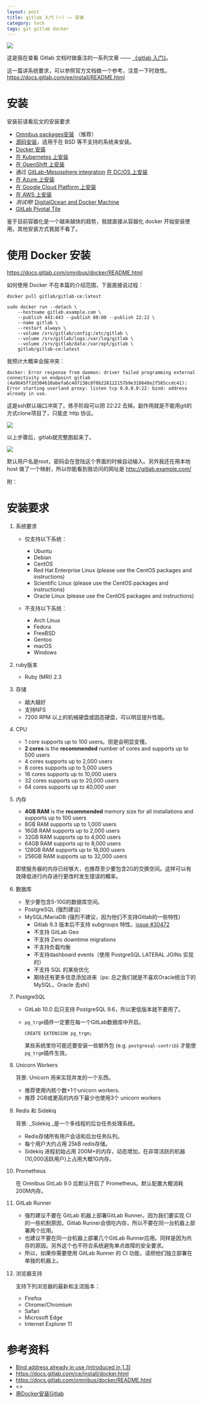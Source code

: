 ```yaml
---
layout: post
title: gitlab 入门（一）—— 安装
category: tech
tags: git gitlab docker
---
```

![](https://cdn.kelu.org/blog/tags/gitlab.jpg)

这是我在查看 Gitlab 文档时做备注的一系列文章 —— [《gitlab 入门》](/tech/2017/10/16/gitlab-tutorial-1.html)。

这一篇讲系统要求，可以参照官方文档做一个参考，注意一下时效性。<https://docs.gitlab.com/ee/install/README.html>

# 安装

安装前请看后文的安装要求

*   [Omnibus packages安装](https://about.gitlab.com/downloads/) （推荐）
*   [源码安装](https://docs.gitlab.com/ee/install/installation.html)，适用于在 BSD 等不支持的系统来安装。
*   [Docker 安装](https://docs.gitlab.com/ee/install/docker.html)
*   [在 Kubernetes 上安装](https://docs.gitlab.com/ee/install/kubernetes/index.html) 
*   [在 OpenShift 上安装](https://docs.gitlab.com/ee/articles/openshift_and_gitlab/index.html)
*   通过 [GitLab-Mesosphere integration](https://about.gitlab.com/2016/09/16/announcing-gitlab-and-mesosphere/) [在 DC/OS 上安装](https://mesosphere.com/blog/gitlab-dcos/) 
*   [在 Azure 上安装](https://docs.gitlab.com/ee/install/azure/index.html)
*   [在 Google Cloud Platform 上安装](https://docs.gitlab.com/ee/install/google_cloud_platform/index.html)
*   [在 AWS 上安装](https://about.gitlab.com/aws/)
*   _测试用!_ [DigitalOcean and Docker Machine](https://docs.gitlab.com/ee/install/digitaloceandocker.html) 
*   [GitLab Pivotal Tile](https://docs.gitlab.com/ee/install/pivotal/index.html)

鉴于目前容器化是一个越来越快的趋势，我就直接从容器化 docker 开始安装使用。其他安装方式我就不看了。

# 使用 Docker 安装

<https://docs.gitlab.com/omnibus/docker/README.html>

如何使用 Docker 不在本篇的介绍范围，下面直接说过程：

	docker pull gitlab/gitlab-ce:latest
	
	sudo docker run --detach \
	    --hostname gitlab.example.com \
	    --publish 443:443 --publish 80:80 --publish 22:22 \
	    --name gitlab \
	    --restart always \
	    --volume /srv/gitlab/config:/etc/gitlab \
	    --volume /srv/gitlab/logs:/var/log/gitlab \
	    --volume /srv/gitlab/data:/var/opt/gitlab \
	    gitlab/gitlab-ce:latest

我预计大概率会报冲突：

	docker: Error response from daemon: driver failed programming external connectivity on endpoint gitlab (4a9645ff2d304610abefa6c4d7138c8f0b228122157b9e318648e2f585ccdc41): Error starting userland proxy: listen tcp 0.0.0.0:22: bind: address already in use.

这是ssh默认端口冲突了。练手阶段可以把 22:22 去掉。副作用就是不能用git的方式clone项目了，只能走 http 协议。

![](https://cdn.kelu.org/blog/2017/10/gitlab1.jpg)

以上步骤后，gitlab就完整跑起来了。

![](https://cdn.kelu.org/blog/2017/10/gitlab3.jpg)

默认用户名是root，密码会在登陆这个界面的时候自动输入。另外我还在用本地host 做了一个映射，所以你能看到我访问的网址是 http://gitlab.example.com/

附：

# 安装要求

1. 系统要求

	* 仅支持以下系统：
	
		*   Ubuntu
		*   Debian
		*   CentOS
		*   Red Hat Enterprise Linux (please use the CentOS packages and instructions)
		*   Scientific Linux (please use the CentOS packages and instructions)
		*   Oracle Linux (please use the CentOS packages and instructions)
	
	* 不支持以下系统：
	
		*   Arch Linux
		*   Fedora
		*   FreeBSD
		*   Gentoo
		*   macOS
		*   Windows

1. ruby版本

	* Ruby (MRI) 2.3

1. 存储

	* 越大越好
 	* 支持NFS
	* 7200 RPM 以上的机械硬盘或固态硬盘，可以明显提升性能。

1. CPU

	*   1 core supports up to 100 users。但是会明显变慢。
	*   **2 cores** is the **recommended** number of cores and supports up to 500 users
	*   4 cores supports up to 2,000 users
	*   8 cores supports up to 5,000 users
	*   16 cores supports up to 10,000 users
	*   32 cores supports up to 20,000 users
	*   64 cores supports up to 40,000 user

1. 内存

	*   **4GB RAM** is the **recommended** memory size for all installations and supports up to 100 users
	*   8GB RAM supports up to 1,000 users
	*   16GB RAM supports up to 2,000 users
	*   32GB RAM supports up to 4,000 users
	*   64GB RAM supports up to 8,000 users
	*   128GB RAM supports up to 16,000 users
	*   256GB RAM supports up to 32,000 users

	即使服务器的内存已经够大，也推荐至少要包含2G的交换空间。这样可以有效降低进行内存进行更改时发生错误的概率。

1. 数据库

	*  至少要包含5-10G的数据库空间。
	*  PostgreSQL (强烈建议)
	* MySQL/MariaDB (强烈不建议，因为他们不支持Gitlab的一些特性)
		*  Gitlab 9.3 版本后不支持 subgroups 特性。[issue #30472](https://gitlab.com/gitlab-org/gitlab-ce/issues/30472) 
		*  不支持 GitLab Geo
		*  不支持 Zero downtime migrations
		*  不支持负载均衡
		*  不支持dashboard events（使用 PostgreSQL LATERAL JOINs 实现的）
		*  不支持 SQL 的某些优化
		*  期待还有更多信息添加进来（ps: 总之我们就是不喜欢Oracle统治下的MySQL，Oracle 去shi）

1. PostgreSQL
	
	* GitLab 10.0 后只支持 PostgreSQL 9.6，所以更低版本就不要用了。
	* `pg_trgm`插件一定要在每一个GitLab数据库中开启。

		```
		CREATE EXTENSION pg_trgm;
		```

		某些系统里你可能还要安装一些额外包 (e.g. `postgresql-contrib`) 才能使`pg_trgm`插件生效。

1.  Unicorn Workers

	背景: Unicorn 用来实现并发的一个东西。

	* 推荐使用内核个数+1个unicorn workers.
	* 推荐 2GB或更高的内存下最少也使用3个 unicorn workers

1. Redis 和 Sidekiq

	背景: _Sidekiq _是一个多线程的后台任务处理系统。

	*  Redis存储所有用户会话和后台任务队列。
	*  每个用户大约占用 25kB redis存储。
	*  Sidekiq 进程初始占用 200M+的内存，动态增加，在非常活跃的机器(10,000活跃用户)上占用大概1G内存。

1. Prometheus

	在 Omnibus GitLab 9.0 后默认开启了 Prometheus。默认配置大概消耗200M内存。

1. GitLab Runner 

	*  强烈建议不要在 GitLab 机器上部署GitLab Runner。因为我们要实现 CI 的一些机制原因，Gitlab Runner会很吃内存，所以不要在同一台机器上部署两个应用。
	*  也建议不要在同一台机器上部署几个GitLab Runner应用。同样是因为内存的原因。另外这个也不符合系统避免单点故障的安全要求。
	*  所以，如果你需要使用 GitLab Runner 的 CI 功能，请把他们独立部署在单独的机器上。
	
1. 浏览器支持

	支持下列浏览器的最新和主流版本：
	
	*  Firefox
	*  Chrome/Chromium
	*  Safari 
	*  Microsoft Edge
	*  Internet Explorer 11

# 参考资料

* [Bind address already in use (introduced in 1.3) ](https://github.com/moby/moby/issues/8714)
* <https://docs.gitlab.com/ce/install/docker.html>
* <https://docs.gitlab.com/omnibus/docker/README.html>
* <>
* [用Docker安装Gitlab](http://www.jianshu.com/p/24959481340e)